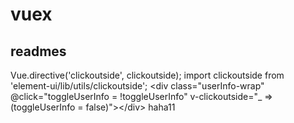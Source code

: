 # vuex
## readmes
Vue.directive('clickoutside', clickoutside); import clickoutside from 'element-ui/lib/utils/clickoutside';  &lt;div class="userInfo-wrap" @click="toggleUserInfo = !toggleUserInfo" v-clickoutside="_ => (toggleUserInfo = false)">&lt;/div>  haha11
